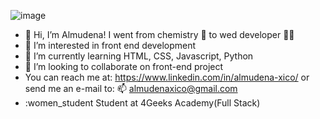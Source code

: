 ![image](https://user-images.githubusercontent.com/79548495/177953608-23b5c69a-b21a-42e4-9747-03c99c38b7f2.png)

- 👋 Hi, I’m Almudena! I went from chemistry 💊 to wed developer 👩‍💻
- 👀 I’m interested in front end development
- 🌱 I’m currently learning HTML, CSS, Javascript, Python
- 💞️ I’m looking to collaborate on front-end project
- You can reach me  at: https://www.linkedin.com/in/almudena-xico/
or send me an e-mail to: 📫 almudenaxico@gmail.com
- :women_student Student at 4Geeks Academy(Full Stack)
<!---
Nadenas/Nadenas is a ✨ special ✨ repository because its `README.md` (this file) appears on your GitHub profile.
You can click the Preview link to take a look at your changes.
--->
